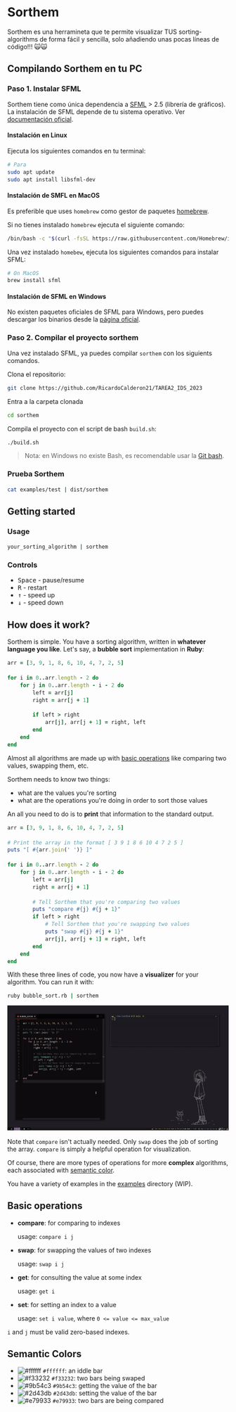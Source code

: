 <!-- markdownlint-disable MD033 -->
# Sorthem

Sorthem es una herramineta que te permite visualizar TUS sorting-algorithms
de forma fácil y sencilla, solo añadiendo unas pocas líneas de código!!! 🙀🙀

## Compilando Sorthem en tu PC

### Paso 1. Instalar SFML

Sorthem tiene como única dependencia a [SFML](https://www.sfml-dev.org/) > 2.5
(librería de gráficos). La instalación de SFML depende de tu sistema operativo.
Ver [documentación oficial](https://www.sfml-dev.org/tutorials/latest).

#### Instalación en Linux

Ejecuta los siguientes comandos en tu terminal:

```bash
# Para 
sudo apt update
sudo apt install libsfml-dev
```

#### Instalación de SMFL en MacOS

Es preferible que uses `homebrew` como gestor de paquetes [homebrew](https://brew.sh/index_es).

Si no tienes instalado `homebrew` ejecuta el siguiente comando:

```bash
/bin/bash -c "$(curl -fsSL https://raw.githubusercontent.com/Homebrew/install/HEAD/install.sh)"
```

Una vez instalado `homebew`, ejecuta los siguientes comandos para instalar SFML:

```bash
# On MacOS
brew install sfml
```

#### Instalación de SFML en Windows

No existen paquetes oficiales de SFML para Windows, pero puedes descargar los binarios
desde la [página oficial](https://www.sfml-dev.org/download/sfml/2.5.1/).

### Paso 2. Compilar el proyecto sorthem

Una vez instalado SFML, ya puedes compilar `sorthem` con los siguients comandos.

Clona el repositorio:

```bash
git clone https://github.com/RicardoCalderon21/TAREA2_IDS_2023
```

Entra a la carpeta clonada

```bash
cd sorthem
```

Compila el proyecto con el script de bash `build.sh`:

```bash
./build.sh
```

> Nota: en Windows no existe Bash, es recomendable usar la [Git bash](https://gitforwindows.org/).

### Prueba Sorthem

```bash
cat examples/test | dist/sorthem
```

## Getting started

### Usage

```bash
your_sorting_algorithm | sorthem
```

### Controls

- <kbd>Space</kbd> - pause/resume
- <kbd>R</kbd> - restart
- <kbd>&uparrow;</kbd> - speed up
- <kbd>&downarrow;</kbd> - speed down


## How does it work?

Sorthem is simple. You have a sorting algorithm, written in **whatever
language you like**. Let's say, a **bubble sort** implementation in **Ruby**:

```ruby
arr = [3, 9, 1, 8, 6, 10, 4, 7, 2, 5]

for i in 0..arr.length - 2 do
    for j in 0..arr.length - i - 2 do
        left = arr[j]
        right = arr[j + 1]

        if left > right
            arr[j], arr[j + 1] = right, left
        end
    end
end
```

Almost all algorithms are made up with [basic operations](#basic-operations)
like comparing two values, swapping them, etc.

Sorthem needs to know two things:

- what are the values you're sorting
- what are the operations you're doing in order to sort those values

An all you need to do is to **print** that information to the standard output.

```ruby
arr = [3, 9, 1, 8, 6, 10, 4, 7, 2, 5]

# Print the array in the format [ 3 9 1 8 6 10 4 7 2 5 ]
puts "[ #{arr.join(' ')} ]"

for i in 0..arr.length - 2 do
    for j in 0..arr.length - i - 2 do
        left = arr[j]
        right = arr[j + 1]

        # Tell Sorthem that you're comparing two values
        puts "compare #{j} #{j + 1}"
        if left > right
            # Tell Sorthem that you're swapping two values
            puts "swap #{j} #{j + 1}"
            arr[j], arr[j + 1] = right, left
        end
    end
end
```

With these three lines of code, you now have a **visualizer** for your
algorithm. You can run it with:

```bash
ruby bubble_sort.rb | sorthem
```

![Bubble Sort sorthem demo](./assets/demo.gif)

Note that `compare` isn't actually needed. Only `swap` does the job of sorting
the array. `compare` is simply a helpful operation for visualization.

Of course, there are more types of operations for more **complex** algorithms,
each associated with [semantic color](#semantic-colors).

You have a variety of examples in the [examples](./examples/) directory (WIP).

## Basic operations

- **compare**: for comparing to indexes

  usage: `compare i j`

- **swap**: for swapping the values of two indexes

  usage: `swap i j`

- **get**: for consulting the value at some index

  usage: `get i`

- **set**: for setting an index to a value

  usage: `set i value`, where `0 <= value <= max_value`

`i` and `j` must be valid zero-based indexes.

## Semantic Colors

- ![#ffffff](https://placehold.co/15x15/ffffff/ffffff.png) `#ffffff`: an iddle bar
- ![#f33232](https://placehold.co/15x15/f33232/f33232.png) `#f33232`: two bars being swaped
- ![#9b54c3](https://placehold.co/15x15/9b54c3/9b54c3.png) `#9b54c3`: getting the value of the bar
- ![#2d43db](https://placehold.co/15x15/2d43db/2d43db.png) `#2d43db`: setting the value of the bar
- ![#e79933](https://placehold.co/15x15/e79933/e79933.png) `#e79933`: two bars are being compared
